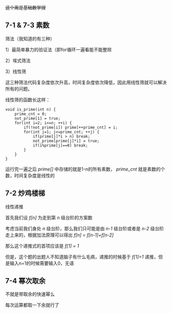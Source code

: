 ﻿﻿~~这个周是基础数学捏~~## 7-1 & 7-3 素数筛法（我知道的有三种）1）最简单暴力的验证法（即for循环一遍看能不能整除2）埃式筛法3）线性筛这三种筛法代码复杂度依次升高，时间复杂度依次降低，因此用线性筛就可以解决所有的问题。线性筛的函数长这样：```void is_prime(int n) {	prime_cnt = 0;	not_prime[1] = true;	for(int i=2; i<=n; ++i) {		if(!not_prime[i]) prime[++prime_cnt] = i; 		for(int j=1; j<=prime_cnt; ++j) {			if(prime[j]*i > n) break;			not_prime[prime[j]*i] = true;			if(i%prime[j]==0) break;		}	}}```运行完一遍之后 *prime[]* 中存储的就是1-n的所有素数， *prime_cnt* 就是素数的个数，时间复杂度是线性的## 7-2 炒鸡楼梯线性递推首先我们设 *f[n]* 为走到第 *n* 级台阶的方案数考虑当前我们身处 *n* 级台阶，那么我们只可能是由 *n-1* 级台阶或者是 *n-2* 级台阶走上来的，根据加法原理可以得出 *f[n] = f[n-1]+f[n-2]* 那么这个递推式的首项应该是 *f[1] = 1* 但是，这个题的出题人不知道脑子有什么毛病，递推的时候基于 *f[1]=1* 递推，但是输入n=1的时候需要输入0，无语## 7-4 幂次取余不就是带取余的快速幂么每次运算都取一下余就行了